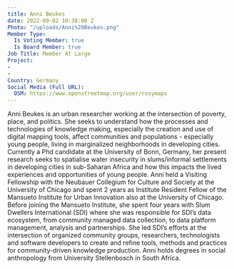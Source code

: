 ```yaml
---
title: Anni Beukes
date: 2022-09-02 10:38:00 Z
Photo: "/uploads/Anni%20Beukes.png"
Member Type:
  Is Voting Member: true
  Is Board Member: true
Job Title: Member At Large
Project:
- 
- 
Country: Germany
Social Media (Full URL):
  OSM: https://www.openstreetmap.org/user/rosymaps
---
```


Anni Beukes is an urban researcher working at the intersection of poverty, place, and politics. She seeks to understand how the processes and technologies of knowledge making, especially the creation and use of digital mapping tools, affect communities and populations - especially young people, living in marginalized neighborhoods in developing cities. Currently a Phd candidate at the University of Bonn, Germany, her present research seeks to spatialise water insecurity in slums/informal settlements in developing cities in sub-Saharan Africa and how this impacts the lived experiences and opportunities of young people. Anni held a Visiting Fellowship with the Neubauer Collegium for Culture and Society at the University of Chicago and spent 2 years as Institute Resident Fellow of the Mansueto Institute for Urban Innovation also at the University of Chicago. Before joining the Mansueto Institute, she spent four years with Slum Dwellers International (SDI) where she was responsible for SDI’s data ecosystem, from community managed data collection, to data platform management, analysis and partnerships. She led SDI’s efforts at the intersection of organized community groups, researchers, technologists and software developers to create and refine tools, methods and practices for community-driven knowledge production. Anni holds degrees in social anthropology from University Stellenbosch in South Africa. 